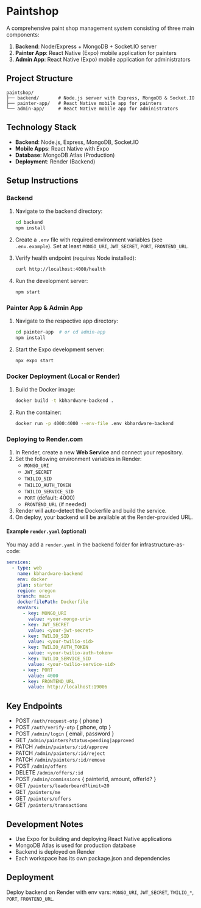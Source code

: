 # Paintshop

A comprehensive paint shop management system consisting of three main components:

1. **Backend**: Node/Express + MongoDB + Socket.IO server
2. **Painter App**: React Native (Expo) mobile application for painters
3. **Admin App**: React Native (Expo) mobile application for administrators

## Project Structure

```
paintshop/
├── backend/       # Node.js server with Express, MongoDB & Socket.IO
├── painter-app/   # React Native mobile app for painters
└── admin-app/     # React Native mobile app for administrators
```

## Technology Stack

- **Backend**: Node.js, Express, MongoDB, Socket.IO
- **Mobile Apps**: React Native with Expo
- **Database**: MongoDB Atlas (Production)
- **Deployment**: Render (Backend)

## Setup Instructions

### Backend

1. Navigate to the backend directory:
   ```bash
   cd backend
   npm install
   ```

2. Create a `.env` file with required environment variables (see `.env.example`). Set at least `MONGO_URI`, `JWT_SECRET`, `PORT`, `FRONTEND_URL`.
3. Verify health endpoint (requires Node installed):
   ```bash
   curl http://localhost:4000/health
   ```
4. Run the development server:
   ```bash
   npm start
   ```

### Painter App & Admin App

1. Navigate to the respective app directory:
   ```bash
   cd painter-app  # or cd admin-app
   npm install
   ```

2. Start the Expo development server:
   ```bash
   npx expo start
   ```

### Docker Deployment (Local or Render)

1. Build the Docker image:
   ```bash
   docker build -t kbhardware-backend .
   ```
2. Run the container:
   ```bash
   docker run -p 4000:4000 --env-file .env kbhardware-backend
   ```

### Deploying to Render.com

1. In Render, create a new **Web Service** and connect your repository.
2. Set the following environment variables in Render:
   - `MONGO_URI`
   - `JWT_SECRET`
   - `TWILIO_SID`
   - `TWILIO_AUTH_TOKEN`
   - `TWILIO_SERVICE_SID`
   - `PORT` (default: 4000)
   - `FRONTEND_URL` (if needed)
3. Render will auto-detect the Dockerfile and build the service.
4. On deploy, your backend will be available at the Render-provided URL.

#### Example `render.yaml` (optional)

You may add a `render.yaml` in the backend folder for infrastructure-as-code:

```yaml
services:
  - type: web
    name: kbhardware-backend
    env: docker
    plan: starter
    region: oregon
    branch: main
    dockerfilePath: Dockerfile
    envVars:
      - key: MONGO_URI
        value: <your-mongo-uri>
      - key: JWT_SECRET
        value: <your-jwt-secret>
      - key: TWILIO_SID
        value: <your-twilio-sid>
      - key: TWILIO_AUTH_TOKEN
        value: <your-twilio-auth-token>
      - key: TWILIO_SERVICE_SID
        value: <your-twilio-service-sid>
      - key: PORT
        value: 4000
      - key: FRONTEND_URL
        value: http://localhost:19006
```

## Key Endpoints

- POST `/auth/request-otp` { phone }
- POST `/auth/verify-otp` { phone, otp }
- POST `/admin/login` { email, password }
- GET `/admin/painters?status=pending|approved`
- PATCH `/admin/painters/:id/approve`
- PATCH `/admin/painters/:id/reject`
- PATCH `/admin/painters/:id/remove`
- POST `/admin/offers`
- DELETE `/admin/offers/:id`
- POST `/admin/commissions` { painterId, amount, offerId? }
- GET `/painters/leaderboard?limit=20`
- GET `/painters/me`
- GET `/painters/offers`
- GET `/painters/transactions`

## Development Notes

- Use Expo for building and deploying React Native applications
- MongoDB Atlas is used for production database
- Backend is deployed on Render
- Each workspace has its own package.json and dependencies

## Deployment

Deploy backend on Render with env vars: `MONGO_URI`, `JWT_SECRET`, `TWILIO_*`, `PORT`, `FRONTEND_URL`.
